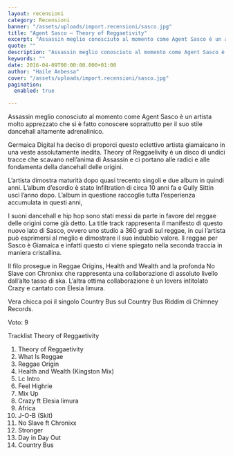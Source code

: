 ```yaml
---
layout: recensioni
category: Recensioni
banner: "/assets/uploads/import.recensioni/sasco.jpg"
title: "Agent Sasco – Theory of Reggaetivity"
excerpt: "Assassin meglio conosciuto al momento come Agent Sasco è un artista molto apprezzato che si è fatto conoscere soprattutto per il suo stile dancehall altamente adrenalinico. Germaica Digital ha deciso di proporci questo eclettivo artista giamaicano in una veste assolutamente inedita. Theory of Reggaelivity è un disco di undici tracce che scavano nell’anima di Assassin [&hellip"
quote: ""
description: "Assassin meglio conosciuto al momento come Agent Sasco è un artista molto apprezzato che si è fatto conoscere soprattutto per il suo stile dancehall altamente adrenalinico. Germaica Digital ha deciso di proporci questo eclettivo artista giamaicano in una veste assolutamente inedita. Theory of Reggaelivity è un disco di undici tracce che scavano nell’anima di Assassin [&hellip"
keywords: ""
date: 2016-04-09T00:00:00.000+01:00
author: "Haile Anbessa"
cover: "/assets/uploads/import.recensioni/sasco.jpg"
pagination:
  enabled: true

---
```


  
Assassin meglio conosciuto al momento come Agent Sasco è un artista molto apprezzato che si è fatto conoscere soprattutto per il suo stile dancehall altamente adrenalinico.

Germaica Digital ha deciso di proporci questo eclettivo artista giamaicano in una veste assolutamente inedita. Theory of Reggaelivity è un disco di undici tracce che scavano nell’anima di Assassin e ci portano alle radici e alle fondamenta della dancehall delle origini.

L’artista dimostra maturità dopo quasi trecento singoli e due album in quindi anni. L’album d’esordio è stato Infiltration di circa 10 anni fa e Gully Sittin uscì l’anno dopo. L’album in questione raccoglie tutta l’esperienza accumulata in questi anni,

I suoni dancehall e hip hop sono stati messi da parte in favore del reggae delle origini come già detto. La title track rappresenta il manifesto di questo nuovo lato di Sasco, ovvero uno studio a 360 gradi sul reggae, in cui l’artista può esprimersi al meglio e dimostrare il suo indubbio valore. Il reggae per Sasco è Giamaica e infatti questo ci viene spiegato nella seconda traccia in maniera cristallina.

Il filo prosegue in Reggae Origins, Health and Wealth and la profonda No Slave con Chronixx che rappresenta una collaborazione di assoluto livello dall’alto tasso di ska. L’altra ottima collaborazione è un lovers intitolato Crazy e cantato con Elesia Iimura.

Vera chicca poi il singolo Country Bus sul Country Bus Riddim di Chimney Records.

Voto: 9

Tracklist Theory of Reggaetivity

1. Theory of Reggaetivity
2. What Is Reggae
3. Reggae Origin
4. Health and Wealth (Kingston Mix)
5. Lc Intro
6. Feel Highrie
7. Mix Up
8. Crazy ft Elesia Iimura
9. Africa
10. J-O-B (Skit)
11. No Slave ft Chronixx
12. Stronger
13. Day in Day Out
14. Country Bus